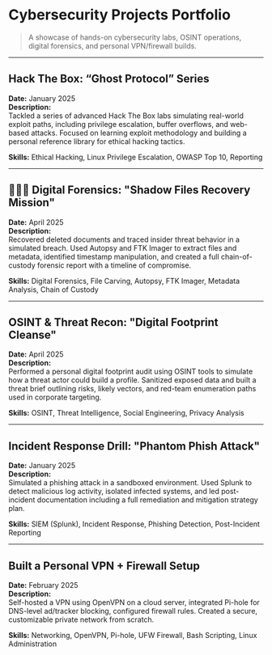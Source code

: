 #  Cybersecurity Projects Portfolio

> A showcase of hands-on cybersecurity labs, OSINT operations, digital forensics, and personal VPN/firewall builds.

---

##  Hack The Box: “Ghost Protocol” Series  
**Date:** January 2025  
**Description:**  
Tackled a series of advanced Hack The Box labs simulating real-world exploit paths, including privilege escalation, buffer overflows, and web-based attacks. Focused on learning exploit methodology and building a personal reference library for ethical hacking tactics.

**Skills:** Ethical Hacking, Linux Privilege Escalation, OWASP Top 10, Reporting

---

## 🕵🏽‍♂ Digital Forensics: "Shadow Files Recovery Mission"  
**Date:** April 2025  
**Description:**  
Recovered deleted documents and traced insider threat behavior in a simulated breach. Used Autopsy and FTK Imager to extract files and metadata, identified timestamp manipulation, and created a full chain-of-custody forensic report with a timeline of compromise.

**Skills:** Digital Forensics, File Carving, Autopsy, FTK Imager, Metadata Analysis, Chain of Custody

---

##  OSINT & Threat Recon: "Digital Footprint Cleanse"  
**Date:** April 2025  
**Description:**  
Performed a personal digital footprint audit using OSINT tools to simulate how a threat actor could build a profile. Sanitized exposed data and built a threat brief outlining risks, likely vectors, and red-team enumeration paths used in corporate targeting.

**Skills:** OSINT, Threat Intelligence, Social Engineering, Privacy Analysis

---

##  Incident Response Drill: "Phantom Phish Attack"  
**Date:** January 2025  
**Description:**  
Simulated a phishing attack in a sandboxed environment. Used Splunk to detect malicious log activity, isolated infected systems, and led post-incident documentation including a full remediation and mitigation strategy plan.

**Skills:** SIEM (Splunk), Incident Response, Phishing Detection, Post-Incident Reporting

---

##  Built a Personal VPN + Firewall Setup  
**Date:** February 2025  
**Description:**  
Self-hosted a VPN using OpenVPN on a cloud server, integrated Pi-hole for DNS-level ad/tracker blocking, configured firewall rules. Created a secure, customizable private network from scratch.

**Skills:** Networking, OpenVPN, Pi-hole, UFW Firewall, Bash Scripting, Linux Administration
